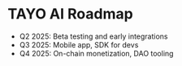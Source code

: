 # TAYO AI Roadmap

- Q2 2025: Beta testing and early integrations
- Q3 2025: Mobile app, SDK for devs
- Q4 2025: On-chain monetization, DAO tooling

